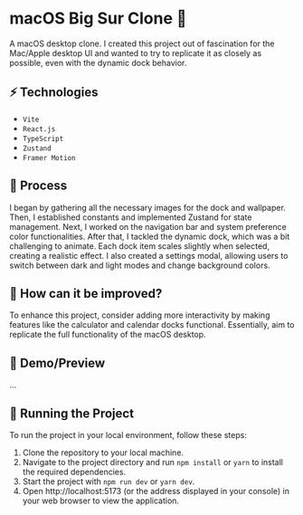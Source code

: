 # macOS Big Sur Clone 🍏

A macOS desktop clone. I created this project out of fascination for the Mac/Apple desktop UI and wanted to try to replicate it as closely as possible, even with the dynamic dock behavior.

## ⚡ Technologies

- `Vite`
- `React.js`
- `TypeScript`
- `Zustand`
- `Framer Motion`

## 💭 Process

I began by gathering all the necessary images for the dock and wallpaper. Then, I established constants and implemented Zustand for state management. Next, I worked on the navigation bar and system preference color functionalities. After that, I tackled the dynamic dock, which was a bit challenging to animate. Each dock item scales slightly when selected, creating a realistic effect. I also created a settings modal, allowing users to switch between dark and light modes and change background colors.

## 🤔 How can it be improved?

To enhance this project, consider adding more interactivity by making features like the calculator and calendar docks functional. Essentially, aim to replicate the full functionality of the macOS desktop.

## 🎥 Demo/Preview

...

## 🚦 Running the Project

To run the project in your local environment, follow these steps:

1. Clone the repository to your local machine.
2. Navigate to the project directory and run `npm install` or `yarn` to install the required dependencies.
3. Start the project with `npm run dev` or `yarn dev`.
4. Open http://localhost:5173 (or the address displayed in your console) in your web browser to view the application.
